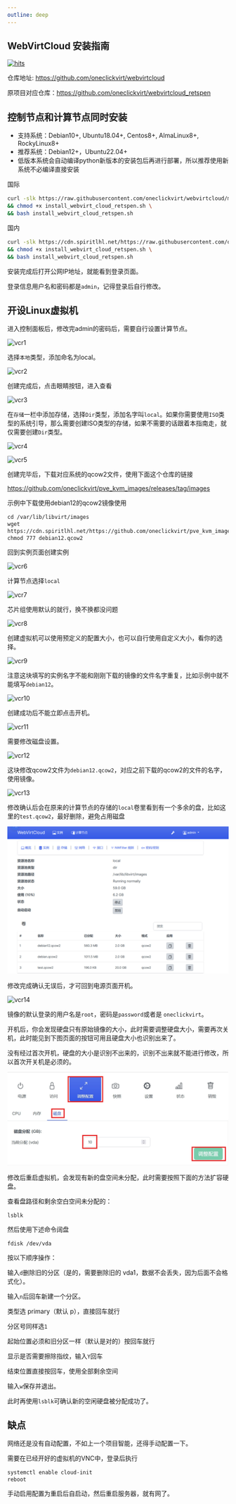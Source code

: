 ```yaml
---
outline: deep
---
```


## WebVirtCloud 安装指南

[![hits](https://hits.spiritlhl.net/webvirtcloud.svg?action=hit&title=hits&title_bg=%23555555&count_bg=%233aebee&edge_flat=false)](https://hits.spiritlhl.net)

仓库地址: <https://github.com/oneclickvirt/webvirtcloud>

原项目对应仓库：<https://github.com/oneclickvirt/webvirtcloud_retspen>

## 控制节点和计算节点同时安装

- 支持系统：Debian10+, Ubuntu18.04+, Centos8+, AlmaLinux8+, RockyLinux8+
- 推荐系统：Debian12+，Ubuntu22.04+
- 低版本系统会自动编译python新版本的安装包后再进行部署，所以推荐使用新系统不必编译直接安装

国际

```bash
curl -slk https://raw.githubusercontent.com/oneclickvirt/webvirtcloud/main/scripts/install_webvirt_cloud_retspen.sh -o install_webvirt_cloud_retspen.sh \
&& chmod +x install_webvirt_cloud_retspen.sh \
&& bash install_webvirt_cloud_retspen.sh
```

国内

```bash
curl -slk https://cdn.spiritlhl.net/https://raw.githubusercontent.com/oneclickvirt/webvirtcloud/main/scripts/install_webvirt_cloud_retspen.sh -o install_webvirt_cloud_retspen.sh \
&& chmod +x install_webvirt_cloud_retspen.sh \
&& bash install_webvirt_cloud_retspen.sh
```

安装完成后打开公网IP地址，就能看到登录页面。

登录信息用户名和密码都是```admin```，记得登录后自行修改。

## 开设Linux虚拟机

进入控制面板后，修改完admin的密码后，需要自行设置计算节点。

![vcr1](images/vcr1.jpg)  

选择```本地```类型，添加命名为local。

![vcr2](images/vcr2.jpg)  

创建完成后，点击眼睛按钮，进入查看

![vcr3](images/vcr3.jpg)  

在```存储```一栏中添加存储，选择```Dir```类型，添加名字叫```local```。如果你需要使用```ISO```类型的系统引导，那么需要创建ISO类型的存储，如果不需要的话跟着本指南走，就仅需要创建```Dir```类型。

![vcr4](images/vcr4.jpg)

![vcr5](images/vcr5.jpg)

创建完毕后，下载对应系统的qcow2文件，使用下面这个仓库的链接

https://github.com/oneclickvirt/pve_kvm_images/releases/tag/images

示例中下载使用debian12的qcow2镜像使用

```shell
cd /var/lib/libvirt/images
wget https://cdn.spiritlhl.net/https://github.com/oneclickvirt/pve_kvm_images/releases/download/images/debian12.qcow2
chmod 777 debian12.qcow2
```

回到实例页面创建实例

![vcr6](images/vcr6.jpg)  

计算节点选择```local```

![vcr7](images/vcr7.jpg)  

芯片组使用默认的就行，换不换都没问题

![vcr8](images/vcr8.jpg)  

创建虚拟机可以使用预定义的配置大小，也可以自行使用自定义大小，看你的选择。

![vcr9](images/vcr9.jpg)  

注意这块填写的实例名字不能和刚刚下载的镜像的文件名字重复，比如示例中就不能填写```debian12```。

![vcr10](images/vcr10.jpg)  

创建成功后不能立即点击开机。

![vcr11](images/vcr11.jpg)  

需要修改磁盘设置。

![vcr12](images/vcr12.jpg)

这块修改qcow2文件为```debian12.qcow2```，对应之前下载的qcow2的文件的名字，使用镜像。

![vcr13](images/vcr13.jpg)  

修改确认后会在原来的计算节点的存储的```local```卷里看到有一个多余的盘，比如这里的```test.qcow2```，最好删除，避免占用磁盘

![deadimage](images/deadimage.jpg)  

修改完成确认无误后，才可回到电源页面开机。

![vcr14](images/vcr14.jpg)

镜像的默认登录的用户名是```root```，密码是```password```或者是 ```oneclickvirt```。

开机后，你会发现硬盘只有原始镜像的大小，此时需要调整硬盘大小，需要再次关机，此时能见到下图页面的按钮可用且硬盘大小也识别出来了。

没有经过首次开机，硬盘的大小是识别不出来的，识别不出来就不能进行修改，所以首次开关机是必须的。

![resize](images/resize.jpg)

修改后重启虚拟机，会发现有新的盘空间未分配，此时需要按照下面的方法扩容硬盘。

查看盘路径和剩余空白空间未分配的：

```shell
lsblk
```

然后使用下述命令阔盘

```shell
fdisk /dev/vda
```

按以下顺序操作：

输入```d```删除旧的分区（是的，需要删除旧的 vda1，数据不会丢失，因为后面不会格式化）。

输入```n```后回车新建一个分区。

类型选 primary（默认 p），直接回车就行

分区号同样选```1```

起始位置必须和旧分区一样（默认是对的）按回车就行

显示是否需要擦除指纹，输入```Y```回车

结束位置直接按回车，使用全部剩余空间

输入```w```保存并退出。

此时再使用```lsblk```可确认新的空闲硬盘被分配成功了。

## 缺点

网络还是没有自动配置，不如上一个项目智能，还得手动配置一下。

需要在已经开好的虚拟机的VNC中，登录后执行

```shell
systemctl enable cloud-init
reboot
```

手动启用配置为重启后自启动，然后重启服务器，就有网了。
